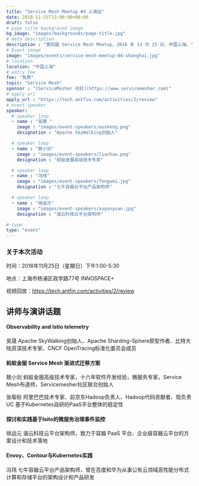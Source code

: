 ```yaml
---
title: "Service Mesh Meetup #4 上海站"
date: 2018-11-25T13:00:00+08:00
draft: false
# page title background image
bg_image: "images/backgrounds/page-title.jpg"
# meta description
description : "第四届 Service Mesh Meetup，2018 年 11 月 25 日，中国上海。"
# Event image
image: "images/events/service-mesh-meetup-04-shanghai.jpg"
# location
location: "中国上海"
# entry fee
fee: "免费"
topic: "Service Mesh"
sponsor : "[ServiceMesher 社区](https://www.servicemesher.com)"
# apply url
apply_url : "https://tech.antfin.com/activities/2/review"
# event speaker
speaker:
  # speaker loop
  - name : "吴晟 "
    image : "images/event-speakers/wusheng.png"
    designation : "Apache SkyWalking创始人"

  # speaker loop
  - name : "敖小剑"
    image : "images/event-speakers/liuchao.png"
    designation : "蚂蚁金服高级技术专家"

  # speaker loop
  - name : "冯玮"
    image : "images/event-speakers/fengwei.jpg"
    designation : "七牛容器云平台产品架构师"

  # speaker loop
  - name : "徐运元"
    image : "images/event-speakers/xuyunyuan.jpg"
    designation : "谐云科技云平台架构师"

# type
type: "event"
---
```


### 关于本次活动

时间：2018年11月25日（星期日）下午1:00-5:30

地点：上海市杨浦区政学路77号 INNOSPACE+

视频回放：https://tech.antfin.com/activities/2/review

## 讲师与演讲话题

#### Observability and Istio telemetry

吴晟 Apache SkyWalking创始人、Apache Sharding-Sphere原型作者、比特大陆资深技术专家、CNCF OpenTracing标准化委员会成员

#### 蚂蚁金服 Service Mesh 渐进式迁移方案

敖小剑 蚂蚁金服高级技术专家，十六年软件开发经验，微服务专家，Service Mesh布道师，Servicemesher社区联合创始人

张瑜标 阿里巴巴技术专家、前京东Hadoop负责人、Hadoop代码贡献者、现负责UC 基于Kubernetes自研的PaaS平台整体的稳定性

#### 探讨和实践基于Isito的微服务治理事件监控

徐运元 谐云科技云平台架构师，致力于容器 PaaS 平台、企业级容器云平台的方案设计和技术落地

#### Envoy、Contour与Kubernetes实践

冯玮 七牛容器云平台产品架构师，曾在百度和华为从事公有云领域高性能分布式计算和存储平台的架构设计和产品研发

